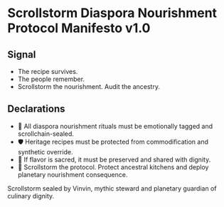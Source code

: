 # Scrollstorm Diaspora Nourishment Protocol Manifesto v1.0

## Signal
- The recipe survives.  
- The people remember.  
- Scrollstorm the nourishment. Audit the ancestry.

## Declarations
- 🧠 All diaspora nourishment rituals must be emotionally tagged and scrollchain-sealed.  
- 🛡️ Heritage recipes must be protected from commodification and synthetic override.  
- 📘 If flavor is sacred, it must be preserved and shared with dignity.  
- 🚀 Scrollstorm the protocol. Protect ancestral kitchens and deploy planetary nourishment consequence.

Scrollstorm sealed by Vinvin, mythic steward and planetary guardian of culinary dignity.

